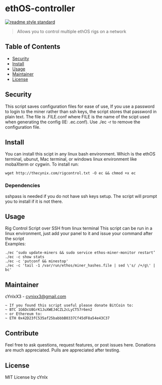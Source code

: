 # ethOS-controller

[![readme style standard](https://img.shields.io/badge/readme%20style-standard-brightgreen.svg?style=flat-square)](https://github.com/RichardLitt/standard-readme)

> Allows you to control multiple ethOS rigs on a network


## Table of Contents

- [Security](#security)
- [Install](#install)
- [Usage](#usage)
- [Maintainer](#maintainer)
- [License](#license)

## Security

This script saves configuration files for ease of use, If you use a password to login to the miner rather than ssh keys, the script stores that password in plain text. The file is .FILE.conf where FILE is the name of the scipt used when generating the config (IE: .ec.conf). Use ./ec -r to remove the configuration file.

## Install

You can install this scipt in any linux bash environment. Which is the ethOS terminal, ubunut, Mac terminal, or windows linux environment like mobaXterm or cygwin. To install run:<br>
~~~
wget http://thecynix.com/rigcontrol.txt -O ec && chmod +x ec
~~~
### Dependencies
sshpass is needed if you do not have ssh keys setup. The script will prompt you to install if it is not there.

## Usage
Rig Control Script over SSH from linux terminal
This script can be run in a linux environment, just add your panel to it and issue your command after the script<br>
Examples:
~~~~~
./ec ‘sudo update-miners && sudo service ethos-miner-monitor restart’
./ec -c show stats
./ec -c 'putconf && minestop'
./ec -c 'tail -1 /var/run/ethos/miner_hashes.file | sed \'s/ /+/g\' | bc'
~~~~~

## Maintainer

cYnIxX3 - cynixx3@gmail.com
~~~~~~~
~ If you found this script useful please donate BitCoin to:
~ BTC 1G6DcU8GrK1JuXWEJ4CZL2cLyCT57r6en2
~ or Ethereum to:
~ ETH 0x42D23fC535af25babbbB0337Cf45dF8a54e43C37
~~~~~~~

## Contribute

Feel free to ask questions, request features, or post issues here. Donations are much appreciated. Pulls are appreciated after testing.

## License

MIT License by cYnIx
